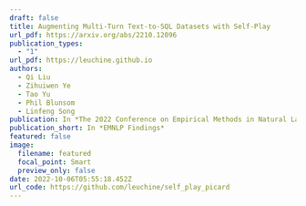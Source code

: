 ```yaml
---
draft: false
title: Augmenting Multi-Turn Text-to-SQL Datasets with Self-Play
url_pdf: https://arxiv.org/abs/2210.12096
publication_types:
  - "1"
url_pdf: https://leuchine.github.io
authors:
  - Qi Liu
  - Zihuiwen Ye
  - Tao Yu
  - Phil Blunsom
  - Linfeng Song
publication: In *The 2022 Conference on Empirical Methods in Natural Language Processing*
publication_short: In *EMNLP Findings*
featured: false
image:
  filename: featured
  focal_point: Smart
  preview_only: false
date: 2022-10-06T05:55:18.452Z
url_code: https://github.com/leuchine/self_play_picard
---
```

